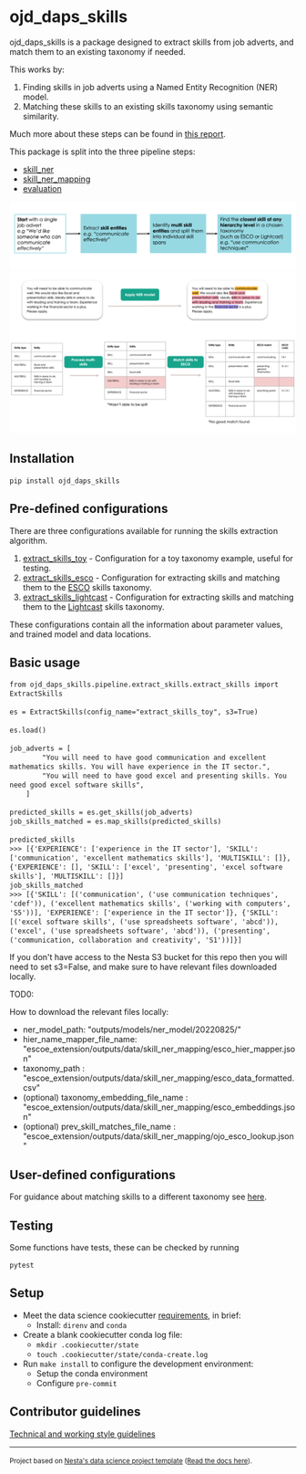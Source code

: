 # ojd_daps_skills

ojd_daps_skills is a package designed to extract skills from job adverts, and match them to an existing taxonomy if needed.

This works by:

1. Finding skills in job adverts using a Named Entity Recognition (NER) model.
2. Matching these skills to an existing skills taxonomy using semantic similarity.

Much more about these steps can be found in [this report](outputs/reports/skills_extraction.md).

This package is split into the three pipeline steps:

- [skill_ner](https://github.com/nestauk/ojd_daps_skills/tree/dev/ojd_daps_skills/pipeline/skill_ner)
- [skill_ner_mapping](https://github.com/nestauk/ojd_daps_skills/tree/dev/ojd_daps_skills/pipeline/skill_ner_mapping)
- [evaluation](https://github.com/nestauk/ojd_daps_skills/tree/dev/ojd_daps_skills/pipeline/evaluation)

![](outputs/reports/figures/overview.png)
![](outputs/reports/figures/overview_example.png)

## Installation

```
pip install ojd_daps_skills
```

## Pre-defined configurations

There are three configurations available for running the skills extraction algorithm.

1. [extract_skills_toy](ojd_daps_skills/config/extract_skills_toy.yaml) - Configuration for a toy taxonomy example, useful for testing.
2. [extract_skills_esco](ojd_daps_skills/config/extract_skills_esco.yaml) - Configuration for extracting skills and matching them to the [ESCO](https://esco.ec.europa.eu/en) skills taxonomy.
3. [extract_skills_lightcast](ojd_daps_skills/config/extract_skills_lightcast.yaml) - Configuration for extracting skills and matching them to the [Lightcast](https://skills.emsidata.com/) skills taxonomy.

These configurations contain all the information about parameter values, and trained model and data locations.

## Basic usage

```
from ojd_daps_skills.pipeline.extract_skills.extract_skills import ExtractSkills

es = ExtractSkills(config_name="extract_skills_toy", s3=True)

es.load()

job_adverts = [
        "You will need to have good communication and excellent mathematics skills. You will have experience in the IT sector.",
        "You will need to have good excel and presenting skills. You need good excel software skills",
    ]

predicted_skills = es.get_skills(job_adverts)
job_skills_matched = es.map_skills(predicted_skills)

predicted_skills
>>> [{'EXPERIENCE': ['experience in the IT sector'], 'SKILL': ['communication', 'excellent mathematics skills'], 'MULTISKILL': []}, {'EXPERIENCE': [], 'SKILL': ['excel', 'presenting', 'excel software skills'], 'MULTISKILL': []}]
job_skills_matched
>>> [{'SKILL': [('communication', ('use communication techniques', 'cdef')), ('excellent mathematics skills', ('working with computers', 'S5'))], 'EXPERIENCE': ['experience in the IT sector']}, {'SKILL': [('excel software skills', ('use spreadsheets software', 'abcd')), ('excel', ('use spreadsheets software', 'abcd')), ('presenting', ('communication, collaboration and creativity', 'S1'))]}]
```

If you don't have access to the Nesta S3 bucket for this repo then you will need to set s3=False, and make sure to have relevant files downloaded locally.

TOD0:

How to download the relevant files locally:

- ner_model_path: "outputs/models/ner_model/20220825/"
- hier_name_mapper_file_name: "escoe_extension/outputs/data/skill_ner_mapping/esco_hier_mapper.json"
- taxonomy_path : "escoe_extension/outputs/data/skill_ner_mapping/esco_data_formatted.csv"
- (optional) taxonomy_embedding_file_name : "escoe_extension/outputs/data/skill_ner_mapping/esco_embeddings.json"
- (optional) prev_skill_matches_file_name : "escoe_extension/outputs/data/skill_ner_mapping/ojo_esco_lookup.json"

## User-defined configurations

For guidance about matching skills to a different taxonomy see [here](ojd_daps_skills/pipeline/extract_skills/README.md).

## Testing

Some functions have tests, these can be checked by running

```
pytest
```

## Setup

- Meet the data science cookiecutter [requirements](http://nestauk.github.io/ds-cookiecutter/quickstart), in brief:
  - Install: `direnv` and `conda`
- Create a blank cookiecutter conda log file:
  - `mkdir .cookiecutter/state`
  - `touch .cookiecutter/state/conda-create.log`
- Run `make install` to configure the development environment:
  - Setup the conda environment
  - Configure `pre-commit`

## Contributor guidelines

[Technical and working style guidelines](https://github.com/nestauk/ds-cookiecutter/blob/master/GUIDELINES.md)

---

<small><p>Project based on <a target="_blank" href="https://github.com/nestauk/ds-cookiecutter">Nesta's data science project template</a>
(<a href="http://nestauk.github.io/ds-cookiecutter">Read the docs here</a>).
</small>
